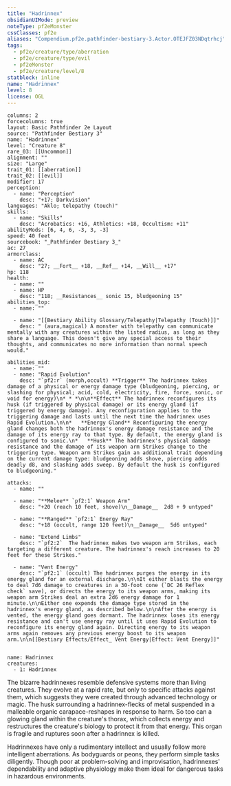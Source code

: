 ```yaml
---
title: "Hadrinnex"
obsidianUIMode: preview
noteType: pf2eMonster
cssClasses: pf2e
aliases: "Compendium.pf2e.pathfinder-bestiary-3.Actor.OTEJFZ03NDqtrhcj" 
tags:
  - pf2e/creature/type/aberration
  - pf2e/creature/type/evil
  - pf2eMonster
  - pf2e/creature/level/8
statblock: inline
name: "Hadrinnex"
level: 8
license: OGL
---
```


```statblock
columns: 2
forcecolumns: true
layout: Basic Pathfinder 2e Layout
source: "Pathfinder Bestiary 3"
name: "Hadrinnex"
level: "Creature 8"
rare_03: [[Uncommon]]
alignment: ""
size: "Large"
trait_01: [[aberration]]
trait_02: [[evil]]
modifier: 17
perception:
  - name: "Perception"
    desc: "+17; Darkvision"
languages: "Aklo; telepathy (touch)"
skills:
  - name: "Skills"
    desc: "Acrobatics: +16, Athletics: +18, Occultism: +11"
abilityMods: [6, 4, 6, -3, 3, -3]
speed: 40 feet
sourcebook: "_Pathfinder Bestiary 3_"
ac: 27
armorclass:
  - name: AC
    desc: "27; __Fort__ +18, __Ref__ +14, __Will__ +17"
hp: 118
health:
  - name: ""
  - name: HP
    desc: "118; __Resistances__ sonic 15, bludgeoning 15"
abilities_top:
  - name: ""

  - name: "[[Bestiary Ability Glossary/Telepathy|Telepathy (Touch)]]"
    desc: " (aura,magical) A monster with telepathy can communicate mentally with any creatures within the listed radius, as long as they share a language. This doesn't give any special access to their thoughts, and communicates no more information than normal speech would."

abilities_mid:
  - name: ""
  - name: "Rapid Evolution"
    desc: "`pf2:r` (morph,occult) **Trigger** The hadrinnex takes damage of a physical or energy damage type (bludgeoning, piercing, or slashing for physical; acid, cold, electricity, fire, force, sonic, or void for energy)\n* * *\n\n**Effect** The hadrinnex reconfigures its husk (if triggered by physical damage) or its energy gland (if triggered by energy damage). Any reconfiguration applies to the triggering damage and lasts until the next time the hadrinnex uses Rapid Evolution.\n\n*   **Energy Gland** Reconfiguring the energy gland changes both the hadrinnex's energy damage resistance and the damage of its energy ray to that type. By default, the energy gland is configured to sonic.\n*   **Husk** The hadrinnex's physical damage resistance and the damage of its weapon arm Strikes change to the triggering type. Weapon arm Strikes gain an additional trait depending on the current damage type: bludgeoning adds shove, piercing adds deadly d8, and slashing adds sweep. By default the husk is configured to bludgeoning."

attacks:
  - name: ""

  - name: "**Melee** `pf2:1` Weapon Arm"
    desc: "+20 (reach 10 feet, shove)\n__Damage__  2d8 + 9 untyped"

  - name: "**Ranged** `pf2:1` Energy Ray"
    desc: "+18 (occult, range 120 feet)\n__Damage__  5d6 untyped"

  - name: "Extend Limbs"
    desc: "`pf2:2`  The hadrinnex makes two weapon arm Strikes, each targeting a different creature. The hadrinnex's reach increases to 20 feet for these Strikes."

  - name: "Vent Energy"
    desc: "`pf2:1` (occult) The hadrinnex purges the energy in its energy gland for an external discharge.\n\nIt either blasts the energy to deal 7d6 damage to creatures in a 30-foot cone (`DC 26 Reflex check` save), or directs the energy to its weapon arms, making its weapon arm Strikes deal an extra 2d6 energy damage for 1 minute.\n\nEither one expends the damage type stored in the hadrinnex's energy gland, as described below.\n\nAfter the energy is vented, the energy gland goes dormant. The hadrinnex loses its energy resistance and can't use energy ray until it uses Rapid Evolution to reconfigure its energy gland again. Directing energy to its weapon arms again removes any previous energy boost to its weapon arm.\n\n[[Bestiary Effects/Effect_ Vent Energy|Effect: Vent Energy]]"
 
```

```encounter-table
name: Hadrinnex
creatures:
  - 1: Hadrinnex
```



The bizarre hadrinnexes resemble defensive systems more than living creatures. They evolve at a rapid rate, but only to specific attacks against them, which suggests they were created through advanced technology or magic. The husk surrounding a hadrinnex-flecks of metal suspended in a malleable organic carapace-reshapes in response to harm. So too can a glowing gland within the creature's thorax, which collects energy and restructures the creature's biology to protect it from that energy. This organ is fragile and ruptures soon after a hadrinnex is killed.

Hadrinnexes have only a rudimentary intellect and usually follow more intelligent aberrations. As bodyguards or peons, they perform simple tasks diligently. Though poor at problem-solving and improvisation, hadrinnexes' dependability and adaptive physiology make them ideal for dangerous tasks in hazardous environments.
